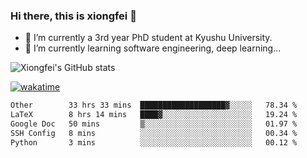 ### Hi there, this is xiongfei 👋


- 🔭 I’m currently a 3rd year PhD student at Kyushu University.
- 🌱 I’m currently learning software engineering, deep learning...

<!--
**X1on9f31/X1on9f31** is a ✨ _special_ ✨ repository because its `README.md` (this file) appears on your GitHub profile.
Here are some ideas to get you started:
-->

![Xiongfei's GitHub stats](https://github-readme-stats.vercel.app/api?username=X1on9f31)


[![wakatime](https://wakatime.com/badge/user/9e8d5516-d162-43e7-9563-87295d455a71.svg)](https://wakatime.com/@9e8d5516-d162-43e7-9563-87295d455a71)

<!--START_SECTION:waka-->

```txt
Other        33 hrs 33 mins  ███████████████████▓░░░░░   78.34 %
LaTeX        8 hrs 14 mins   ████▓░░░░░░░░░░░░░░░░░░░░   19.24 %
Google Doc   50 mins         ▒░░░░░░░░░░░░░░░░░░░░░░░░   01.97 %
SSH Config   8 mins          ░░░░░░░░░░░░░░░░░░░░░░░░░   00.34 %
Python       3 mins          ░░░░░░░░░░░░░░░░░░░░░░░░░   00.12 %
```

<!--END_SECTION:waka-->


